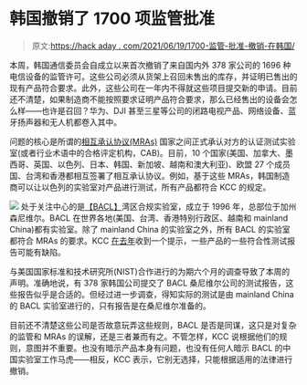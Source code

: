 # 韩国撤销了 1700 项监管批准

> 原文:[https://hack aday . com/2021/06/19/1700-监管-批准-撤销-在韩国/](https://hackaday.com/2021/06/19/1700-regulatory-approvals-revoked-in-south-korea/)

本周，韩国通信委员会自成立以来首次撤销了来自国内外 378 家公司的 1696 种电信设备的监管许可。这些公司必须从货架上召回未售出的库存，并证明已售出的现有产品符合要求。此外，这些公司在一年内不得就这些项目提交新的申请。目前还不清楚，如果制造商不能按照要求证明产品符合要求，那么已经售出的设备会怎么样——也许是召回？华为、DJI 甚至三星等公司的闭路电视产品、网络设备、蓝牙扬声器和无人机都卷入其中。

问题的核心是所谓的[相互承认协议(MRAs)](https://www.nist.gov/mutual-recognition-agreements-mras) 国家之间正式承认对方的认证测试实验室(或者行业术语中的合格评定机构，CAB)。目前，10 个国家(美国、加拿大、墨西哥、英国、以色列、日本、韩国、新加坡、越南和澳大利亚)、欧盟 27 个成员国、台湾和香港都相互签署了相互承认协议。例如，基于这些 MRAs，韩国制造商可以让以色列的实验室对产品进行测试，所有产品都符合 KCC 的规定。

[![](../Images/8ee2e6355a73e1f1a768922ab90d8c7a.png)](https://hackaday.com/wp-content/uploads/2021/06/bacl_logo.jpg) 处于关注中心的是[【BACL】](http://www.baclcorp.com)湾区合规实验室，成立于 1996 年，总部位于加州森尼维尔。BACL 在世界各地(美国、台湾、香港特别行政区、越南和 mainland China)都有实验室。除了 mainland China 的实验室之外，所有 BACL 的实验室都符合 MRAs 的要求。KCC [在去年](https://en.yna.co.kr/view/AEN20201110006800320)收到一个提示，一些产品的一些符合性测试报告可能有缺陷。

与美国国家标准和技术研究所(NIST)合作进行的为期六个月的调查导致了本周的声明。准确地说，有 378 家韩国公司提交了 BACL 桑尼维尔公司的测试报告，这些报告似乎是合适的。但经过进一步调查，得知实际的测试是由 mainland China 的 BACL 实验室进行的，只有报告是在桑尼维尔准备的。

目前还不清楚这些公司是否故意玩弄这些规则，BACL 是否是同谋，这只是对复杂的监管和 MRAs 的误解，还是三者兼而有之。不管怎样，KCC 说根据他们的规则，意图并不重要。也没有暗示产品本身有问题，也没有任何人暗示 BACL 的中国实验室工作马虎——相反，KCC 表示，它别无选择，只能根据适用的法律进行撤销。